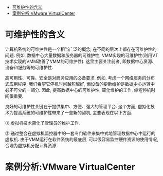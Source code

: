 
<!-- @import "[TOC]" {cmd="toc" depthFrom=1 depthTo=6 orderedList=false} -->

<!-- code_chunk_output -->

- [可维护性的含义](#可维护性的含义)
- [案例分析:VMware VirtualCenter](#案例分析vmware-virtualcenter)

<!-- /code_chunk_output -->

# 可维护性的含义

计算机系统的可维护性是一个相当广泛的概念, 在不同的层次上都存在可维护性的问题. 例如, 数据中心大量数据和服务器的可维护性, VMM实现的可维护性(利用VT技术实现的VMM改善了VMM的可维护性). 这里主要关注前者, 即数据中心资源、设备和服务等的可维护性.

高可用性、可靠、安全是对商务应用的必备要求. 例如, 考虑一个网络服务的分布式应用程序, 我们希望它停机时间越短越好, 但设备的更新维护是数据中心运转中必不可少的一部分. 因此, 提高数据中心的可维护性, 简化维护的工作, 缩短停机时间很重要.

良好的可维护性关键在于提供集中、方便、强大的管理平台. 这个方面, 虚拟化技术为提高系统的可维护性带来了一些新的契机, 主要表现在以下方面.

⓵ 虚拟机技术简化了管理员的维护工作.

⓶ 通过整合在虚拟机监控器中的一套专门软件来集中式地管理数据中心中运行的虚拟机. 由于VMM运行在软件系统的最底层, 可以很容易监控硬件资源的使用情况, 合理为虚拟机分配计算资源

# 案例分析:VMware VirtualCenter



